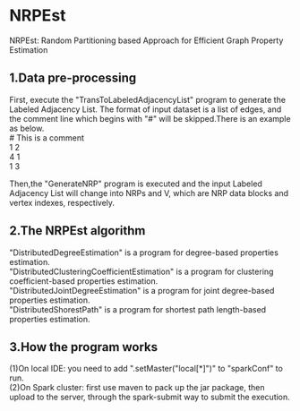 # NRPEst
NRPEst: Random Partitioning based Approach for Efficient Graph Property Estimation

## 1.Data pre-processing
First, execute the "TransToLabeledAdjacencyList" program to generate the Labeled Adjacency List. The format of input dataset is a list of edges, and the comment line which begins with "#" will be skipped.There is an example as below.  
\# This is a comment  
1 2  
4 1  
1 3  

Then,the "GenerateNRP" program is executed and the input Labeled Adjacency List will change into NRPs and V, which are NRP data blocks and vertex indexes, respectively.  

## 2.The NRPEst algorithm  
"DistributedDegreeEstimation" is a program for degree-based properties estimation.   
"DistributedClusteringCoefficientEstimation" is a program for clustering coefficient-based properties estimation.   
"DistributedJointDegreeEstimation" is a program for joint degree-based properties estimation.   
"DistributedShorestPath" is a program for shortest path length-based properties estimation.   

## 3.How the program works  
(1)On local IDE: you need to add ".setMaster("local[*]")" to  "sparkConf"  to run.   
(2)On Spark cluster: first use maven to pack up the jar package, then upload to the server, through the spark-submit way to submit the execution.  
